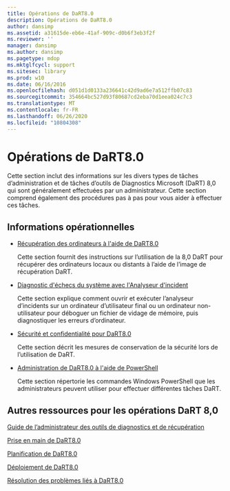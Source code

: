 ```yaml
---
title: Opérations de DaRT8.0
description: Opérations de DaRT8.0
author: dansimp
ms.assetid: a31615de-eb6e-41af-909c-d0b6f3eb3f2f
ms.reviewer: ''
manager: dansimp
ms.author: dansimp
ms.pagetype: mdop
ms.mktglfcycl: support
ms.sitesec: library
ms.prod: w10
ms.date: 06/16/2016
ms.openlocfilehash: d051d1d0133a236641c42d9ad6e7a512ffb07c83
ms.sourcegitcommit: 354664bc527d93f80687cd2eba70d1eea024c7c3
ms.translationtype: MT
ms.contentlocale: fr-FR
ms.lasthandoff: 06/26/2020
ms.locfileid: "10804308"
---
```

# Opérations de DaRT8.0


Cette section inclut des informations sur les divers types de tâches d’administration et de tâches d’outils de Diagnostics Microsoft (DaRT) 8,0 qui sont généralement effectuées par un administrateur. Cette section comprend également des procédures pas à pas pour vous aider à effectuer ces tâches.

## Informations opérationnelles


-   [Récupération des ordinateurs à l'aide de DaRT8.0](recovering-computers-using-dart-80-dart-8.md)

    Cette section fournit des instructions sur l’utilisation de la 8,0 DaRT pour récupérer des ordinateurs locaux ou distants à l’aide de l’image de récupération DaRT.

-   [Diagnostic d'échecs du système avec l'Analyseur d'incident](diagnosing-system-failures-with-crash-analyzer--dart-8.md)

    Cette section explique comment ouvrir et exécuter l’analyseur d’incidents sur un ordinateur d’utilisateur final ou un ordinateur non-utilisateur pour déboguer un fichier de vidage de mémoire, puis diagnostiquer les erreurs d’ordinateur.

-   [Sécurité et confidentialité pour DaRT8.0](security-and-privacy-for-dart-80-dart-8.md)

    Cette section décrit les mesures de conservation de la sécurité lors de l’utilisation de DaRT.

-   [Administration de DaRT8.0 à l'aide de PowerShell](administering-dart-80-using-powershell-dart-8.md)

    Cette section répertorie les commandes Windows PowerShell que les administrateurs peuvent utiliser pour effectuer différentes tâches DaRT.

## Autres ressources pour les opérations DaRT 8,0


[Guide de l’administrateur des outils de diagnostics et de récupération](index.md)

[Prise en main de DaRT8.0](getting-started-with-dart-80-dart-8.md)

[Planification de DaRT8.0](planning-for-dart-80-dart-8.md)

[Déploiement de DaRT8.0](deploying-dart-80-dart-8.md)

[Résolution des problèmes liés à DaRT8.0](troubleshooting-dart-80-dart-8.md)

 

 






